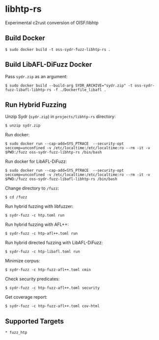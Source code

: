# libhtp-rs

Experimental c2rust conversion of OISF/libhtp

## Build Docker

    $ sudo docker build -t oss-sydr-fuzz-libhtp-rs .

## Build LibAFL-DiFuzz Docker

Pass `sydr.zip` as an argument:

    $ sudo docker build --build-arg SYDR_ARCHIVE="sydr.zip" -t oss-sydr-fuzz-libafl-libhtp-rs -f ./Dockerfile_libafl .

## Run Hybrid Fuzzing

Unzip Sydr (`sydr.zip`) in `projects/libhtp-rs` directory:

    $ unzip sydr.zip

Run docker:

    $ sudo docker run --cap-add=SYS_PTRACE  --security-opt seccomp=unconfined -v /etc/localtime:/etc/localtime:ro --rm -it -v $PWD:/fuzz oss-sydr-fuzz-libhtp-rs /bin/bash

Run docker for LibAFL-DiFuzz:

    $ sudo docker run --cap-add=SYS_PTRACE  --security-opt seccomp=unconfined -v /etc/localtime:/etc/localtime:ro --rm -it -v $PWD:/fuzz oss-sydr-fuzz-libafl-libhtp-rs /bin/bash

Change directory to `/fuzz`:

    $ cd /fuzz

Run hybrid fuzzing with libfuzzer:

    $ sydr-fuzz -c htp.toml run

Run hybrid fuzzing with AFL++:

    $ sydr-fuzz -c htp-afl++.toml run

Run hybrid directed fuzzing with LibAFL-DiFuzz:

    $ sydr-fuzz -c htp-libafl.toml run

Minimize corpus:

    $ sydr-fuzz -c htp-fuzz-afl++.toml cmin

Check security predicates:

    $ sydr-fuzz -c htp-fuzz-afl++.toml security

Get coverage report:

    $ sydr-fuzz -c htp-fuzz-afl++.toml cov-html

## Supported Targets

    * fuzz_htp
